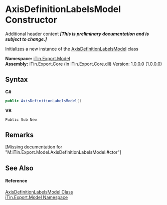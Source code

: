 # AxisDefinitionLabelsModel Constructor 
Additional header content _**\[This is preliminary documentation and is subject to change.\]**_

Initializes a new instance of the <a href="01baa1cf-fe80-d665-0a49-2a681d59453f">AxisDefinitionLabelsModel</a> class

**Namespace:**&nbsp;<a href="ef57ffcc-e95e-b212-5a46-9aa6f5a3511f">iTin.Export.Model</a><br />**Assembly:**&nbsp;iTin.Export.Core (in iTin.Export.Core.dll) Version: 1.0.0.0 (1.0.0.0)

## Syntax

**C#**<br />
``` C#
public AxisDefinitionLabelsModel()
```

**VB**<br />
``` VB
Public Sub New
```


## Remarks
\[Missing <remarks> documentation for "M:iTin.Export.Model.AxisDefinitionLabelsModel.#ctor"\]

## See Also


#### Reference
<a href="01baa1cf-fe80-d665-0a49-2a681d59453f">AxisDefinitionLabelsModel Class</a><br /><a href="ef57ffcc-e95e-b212-5a46-9aa6f5a3511f">iTin.Export.Model Namespace</a><br />
